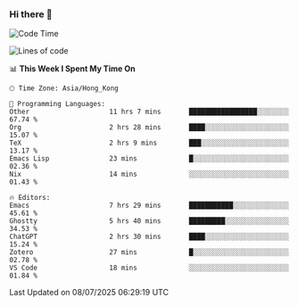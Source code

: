 ### Hi there 👋

<!--
**nicehiro/nicehiro** is a ✨ _special_ ✨ repository because its `README.md` (this file) appears on your GitHub profile.

Here are some ideas to get you started:

- 🔭 I’m currently working on ...
- 🌱 I’m currently learning ...
- 👯 I’m looking to collaborate on ...
- 🤔 I’m looking for help with ...
- 💬 Ask me about ...
- 📫 How to reach me: ...
- 😄 Pronouns: ...
- ⚡ Fun fact: ...
-->

<!--START_SECTION:waka-->
![Code Time](http://img.shields.io/badge/Code%20Time-783%20hrs%2016%20mins-blue)

![Lines of code](https://img.shields.io/badge/From%20Hello%20World%20I%27ve%20Written-1.7%20million%20lines%20of%20code-blue)

📊 **This Week I Spent My Time On** 

```text
🕑︎ Time Zone: Asia/Hong_Kong

💬 Programming Languages: 
Other                    11 hrs 7 mins       █████████████████░░░░░░░░   67.74 % 
Org                      2 hrs 28 mins       ████░░░░░░░░░░░░░░░░░░░░░   15.07 % 
TeX                      2 hrs 9 mins        ███░░░░░░░░░░░░░░░░░░░░░░   13.17 % 
Emacs Lisp               23 mins             █░░░░░░░░░░░░░░░░░░░░░░░░   02.36 % 
Nix                      14 mins             ░░░░░░░░░░░░░░░░░░░░░░░░░   01.43 % 

🔥 Editors: 
Emacs                    7 hrs 29 mins       ███████████░░░░░░░░░░░░░░   45.61 % 
Ghostty                  5 hrs 40 mins       █████████░░░░░░░░░░░░░░░░   34.53 % 
ChatGPT                  2 hrs 30 mins       ████░░░░░░░░░░░░░░░░░░░░░   15.24 % 
Zotero                   27 mins             █░░░░░░░░░░░░░░░░░░░░░░░░   02.78 % 
VS Code                  18 mins             ░░░░░░░░░░░░░░░░░░░░░░░░░   01.84 % 
```


 Last Updated on 08/07/2025 06:29:19 UTC
<!--END_SECTION:waka-->
